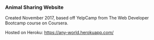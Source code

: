 ### Animal Sharing Website

Created November 2017, based off YelpCamp from The Web Developer Bootcamp course on Coursera. 

Hosted on Heroku: https://any-world.herokuapp.com/
